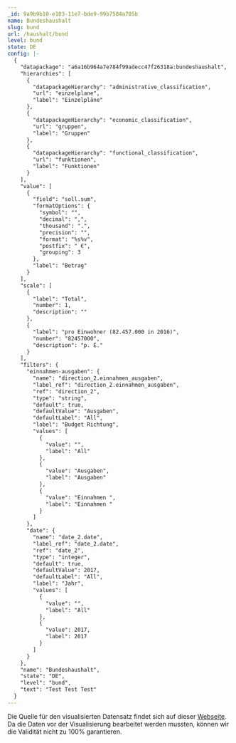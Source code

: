 ```yaml
---
_id: 9a9b9b10-e103-11e7-bde9-99b7584a705b
name: Bundeshaushalt
slug: bund
url: /haushalt/bund
level: bund
state: DE
config: |-
  {
    "datapackage": "a6a16b964a7e784f99adecc47f26318a:bundeshaushalt",
    "hierarchies": [
      {
        "datapackageHierarchy": "administrative_classification",
        "url": "einzelplane",
        "label": "Einzelpläne"
      },
      {
        "datapackageHierarchy": "economic_classification",
        "url": "gruppen",
        "label": "Gruppen"
      },
      {
        "datapackageHierarchy": "functional_classification",
        "url": "funktionen",
        "label": "Funktionen"
      }
    ],
    "value": [
      {
        "field": "soll.sum",
        "formatOptions": {
          "symbol": "",
          "decimal": ",",
          "thousand": ".",
          "precision": "",
          "format": "%s%v",
          "postfix": " €",
          "grouping": 3
        },
        "label": "Betrag"
      }
    ],
    "scale": [
      {
        "label": "Total",
        "number": 1,
        "description": ""
      },
      {
        "label": "pro Einwohner (82.457.000 in 2016)",
        "number": "82457000",
        "description": "p. E."
      }
    ],
    "filters": {
      "einnahmen-ausgaben": {
        "name": "direction_2.einnahmen_ausgaben",
        "label_ref": "direction_2.einnahmen_ausgaben",
        "ref": "direction_2",
        "type": "string",
        "default": true,
        "defaultValue": "Ausgaben",
        "defaultLabel": "All",
        "label": "Budget Richtung",
        "values": [
          {
            "value": "",
            "label": "All"
          },
          {
            "value": "Ausgaben",
            "label": "Ausgaben"
          },
          {
            "value": "Einnahmen ",
            "label": "Einnahmen "
          }
        ]
      },
      "date": {
        "name": "date_2.date",
        "label_ref": "date_2.date",
        "ref": "date_2",
        "type": "integer",
        "default": true,
        "defaultValue": 2017,
        "defaultLabel": "All",
        "label": "Jahr",
        "values": [
          {
            "value": "",
            "label": "All"
          },
          {
            "value": 2017,
            "label": 2017
          }
        ]
      }
    },
    "name": "Bundeshaushalt",
    "state": "DE",
    "level": "bund",
    "text": "Test Test Test"
  }
---
```

Die Quelle für den visualisierten Datensatz findet sich auf dieser [Webseite](https://www.bundeshaushalt-info.de/download.html). Da die Daten vor der Visualisierung bearbeitet werden mussten, können wir die Validität nicht zu 100% garantieren.
